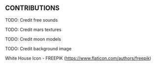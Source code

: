 ## CONTRIBUTIONS
TODO: Credit free sounds

TODO: Credit mars textures

TODO: Credit moon models

TODO: Credit background image

White House Icon - FREEPIK (https://www.flaticon.com/authors/freepik)